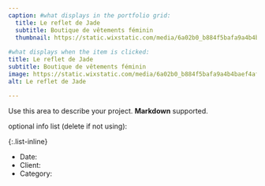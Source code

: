```yaml
---
caption: #what displays in the portfolio grid:
  title: Le reflet de Jade
  subtitle: Boutique de vêtements féminin
  thumbnail: https://static.wixstatic.com/media/6a02b0_b884f5bafa9a4b4baef4af85b07d4773~mv2.jpg/v1/fill/w_362,h_275,al_c,q_80,usm_0.66_1.00_0.01,enc_auto/8868A968-44CB-4FA6-A1CA-910A4C510F40_edited.jpg
  
#what displays when the item is clicked:
title: Le reflet de Jade
subtitle: Boutique de vêtements féminin
image: https://static.wixstatic.com/media/6a02b0_b884f5bafa9a4b4baef4af85b07d4773~mv2.jpg/v1/fill/w_362,h_275,al_c,q_80,usm_0.66_1.00_0.01,enc_auto/8868A968-44CB-4FA6-A1CA-910A4C510F40_edited.jpg
alt: Le reflet de Jade

---
```

Use this area to describe your project. **Markdown** supported.

optional info list (delete if not using):

{:.list-inline}
- Date:
- Client:
- Category: